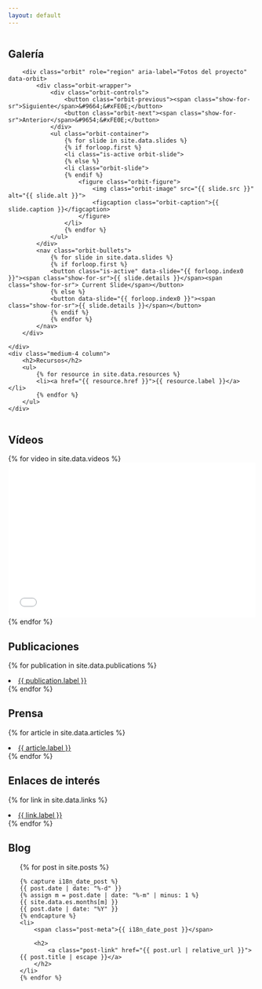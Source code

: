 ```yaml
---
layout: default
---
```


<div class="row">
    <div class="medium-8 column">
        <h2>Galería</h2>

        <div class="orbit" role="region" aria-label="Fotos del proyecto" data-orbit>
            <div class="orbit-wrapper">
                <div class="orbit-controls">
                    <button class="orbit-previous"><span class="show-for-sr">Siguiente</span>&#9664;&#xFE0E;</button>
                    <button class="orbit-next"><span class="show-for-sr">Anterior</span>&#9654;&#xFE0E;</button>
                </div>
                <ul class="orbit-container">
                    {% for slide in site.data.slides %}
                    {% if forloop.first %}
                    <li class="is-active orbit-slide">
                    {% else %}
                    <li class="orbit-slide">
                    {% endif %}
                        <figure class="orbit-figure">
                            <img class="orbit-image" src="{{ slide.src }}" alt="{{ slide.alt }}">
                            <figcaption class="orbit-caption">{{ slide.caption }}</figcaption>
                        </figure>
                    </li>
                    {% endfor %}
                </ul>
            </div>
            <nav class="orbit-bullets">
                {% for slide in site.data.slides %}
                {% if forloop.first %}
                <button class="is-active" data-slide="{{ forloop.index0 }}"><span class="show-for-sr">{{ slide.details }}</span><span class="show-for-sr"> Current Slide</span></button>
                {% else %}
                <button data-slide="{{ forloop.index0 }}"><span class="show-for-sr">{{ slide.details }}</span></button>
                {% endif %}
                {% endfor %}
            </nav>
        </div>

    </div>
    <div class="medium-4 column">
        <h2>Recursos</h2>
        <ul>
            {% for resource in site.data.resources %}
            <li><a href="{{ resource.href }}">{{ resource.label }}</a></li>
            {% endfor %}
        </ul>
    </div>
</div>

## Vídeos
<div class="row medium-up-2">
    {% for video in site.data.videos %}
    <div class="column">
        <div class="responsive-embed">
            <iframe width="560" height="315" src="{{ video.src }}" frameborder="0" allowfullscreen></iframe>
        </div>
    </div>
    {% endfor %}
</div>

## Publicaciones

{% for publication in site.data.publications %}
<li><a href="{{ publication.href }}">{{ publication.label }}</a></li>
{% endfor %}

## Prensa

{% for article in site.data.articles %}
<li><a href="{{ article.href }}">{{ article.label }}</a></li>
{% endfor %}

## Enlaces de interés

{% for link in site.data.links %}
<li><a href="{{ link.href }}">{{ link.label }}</a></li>
{% endfor %}

## Blog
<ul class="post-list">
    {% for post in site.posts %}

    {% capture i18n_date_post %}
    {{ post.date | date: "%-d" }}
    {% assign m = post.date | date: "%-m" | minus: 1 %}
    {{ site.data.es.months[m] }}
    {{ post.date | date: "%Y" }}
    {% endcapture %}
    <li>
        <span class="post-meta">{{ i18n_date_post }}</span>

        <h2>
            <a class="post-link" href="{{ post.url | relative_url }}">{{ post.title | escape }}</a>
        </h2>
    </li>
    {% endfor %}
</ul>
